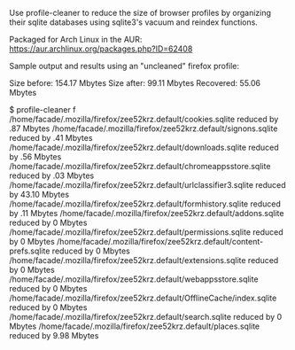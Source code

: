 Use profile-cleaner to reduce the size of browser profiles by organizing
their sqlite databases using sqlite3's vacuum and reindex functions.

Packaged for Arch Linux in the AUR: https://aur.archlinux.org/packages.php?ID=62408

Sample output and results using an "uncleaned" firefox profile:

Size before: 154.17 Mbytes
Size after:  99.11 Mbytes
Recovered:   55.06 Mbytes

$ profile-cleaner f
/home/facade/.mozilla/firefox/zee52krz.default/cookies.sqlite reduced by .87 Mbytes
/home/facade/.mozilla/firefox/zee52krz.default/signons.sqlite reduced by .41 Mbytes
/home/facade/.mozilla/firefox/zee52krz.default/downloads.sqlite reduced by .56 Mbytes
/home/facade/.mozilla/firefox/zee52krz.default/chromeappsstore.sqlite reduced by .03 Mbytes
/home/facade/.mozilla/firefox/zee52krz.default/urlclassifier3.sqlite reduced by 43.10 Mbytes
/home/facade/.mozilla/firefox/zee52krz.default/formhistory.sqlite reduced by .11 Mbytes
/home/facade/.mozilla/firefox/zee52krz.default/addons.sqlite reduced by 0 Mbytes
/home/facade/.mozilla/firefox/zee52krz.default/permissions.sqlite reduced by 0 Mbytes
/home/facade/.mozilla/firefox/zee52krz.default/content-prefs.sqlite reduced by 0 Mbytes
/home/facade/.mozilla/firefox/zee52krz.default/extensions.sqlite reduced by 0 Mbytes
/home/facade/.mozilla/firefox/zee52krz.default/webappsstore.sqlite reduced by 0 Mbytes
/home/facade/.mozilla/firefox/zee52krz.default/OfflineCache/index.sqlite reduced by 0 Mbytes
/home/facade/.mozilla/firefox/zee52krz.default/search.sqlite reduced by 0 Mbytes
/home/facade/.mozilla/firefox/zee52krz.default/places.sqlite reduced by 9.98 Mbytes
